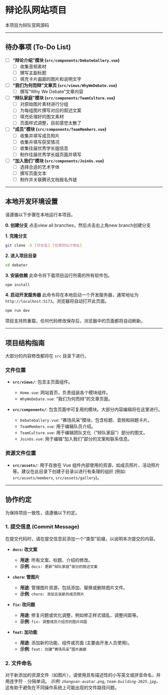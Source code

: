 # 辩论队网站项目

本项目为辩队官网源码

---

## 待办事项 (To-Do List)

- [ ] **“辩论介绍”模块 (`src/components/DebateGallery.vue`)**
    - [ ] 收集音频素材
    - [ ] 撰写主副标题
    - [ ] 填充卡片画廊的图片和说明文字

- [ ] **“我们为何而辩”文章页 (`src/views/WhyWeDebate.vue`)**
    - [ ] 撰写“Why We Debate”文章内容

- [ ] **“辩队家庭”模块 (`src/components/TeamCulture.vue`)**
    - [ ] 对原始图片素材进行分组
    - [ ] 为每组图片撰写对应的叙述文案
    - [ ] 填充处理好的图文素材
    - [ ] 页面样式调整，目前感觉太散了

- [ ] **“成员”模块 (`src/components/TeamMembers.vue`)**
    - [ ] 收集并填写成员照片
    - [ ] 收集并填写获奖情况
    - [ ] 收集往届优秀学长姐信息
    - [ ] 制作往届优秀学长姐页面并填写

- [ ] **“加入我们”模块 (`src/components/JoinUs.vue`)**
    - [ ] 选择合适的艺术字体
    - [ ] 撰写页面文本
    - [ ] 制作并关联腾讯文档报名外链

---

## 本地开发环境设置

请遵循以下步骤在本地运行本项目。

**0. 创建分支**
点击view all branches，然后点击右上角new branch创建分支

**1. 克隆分支**
```bash
git clone -b [分支名] [仓库的Git地址]
```

**2. 进入项目目录**
```bash
cd debater
```

**3. 安装依赖**
此命令将下载项目运行所需的所有软件包。
```bash
npm install
```

**4. 启动开发服务器**
此命令将在本地启动一个开发服务器，通常地址为 `http://localhost:5173`。浏览器将自动打开此页面。
```bash
npm run dev
```
项目支持热重载，任何代码修改保存后，浏览器中的页面都将自动刷新。

---

## 项目结构指南

大部分的内容修改都将在 `src` 目录下进行。

### 文件位置

- **`src/views/`**: 包含主页面组件。
  - `Home.vue`: 网站首页，负责组装各个模块组件。
  - `WhyWeDebate.vue`: “我们为何而辩”的文章页面。

- **`src/components/`**: 包含页面中可复用的模块。大部分内容编辑将在这里进行。
  - `DebateGallery.vue`: “赛场风采”模块，包含标题、音频和辩题卡片。
  - `TeamMembers.vue`: 用于编辑队员介绍。
  - `TeamCulture.vue`: 用于编辑团队文化（“辩队家庭”）部分的图文。
  - `JoinUs.vue`: 用于编辑“加入我们”部分的文案和联系信息。

### 资源文件位置

- **`src/assets/`**: 用于存放在 Vue 组件内部使用的资源，如成员照片、活动照片等。建议在此目录下创建子目录以进行有条理的组织 (例如: `src/assets/members`, `src/assets/gallery`)。

---

## 协作约定

为保持项目一致性，请遵循以下约定。

### 1. 提交信息 (Commit Message)

在提交代码时，请在提交信息前添加一个“类型”前缀，以说明本次提交的内容。

- **`docs`: 改文案**
  - **用途**: 所有文案、标题、介绍的修改。
  - **示例**: `docs: 更新“辩队家庭”部分的叙述文案`

- **`chore`: 管图片**
  - **用途**: 管理图片资源，包括添加、替换或删除图片文件。
  - **示例**: `chore: 添加五张新的成员照片`

- **`fix`: 改问题**
  - **用途**: 修复问题或优化调整，例如修正样式错乱、调整间距等。
  - **示例**: `fix: 调整成员介绍页的图片间距`

- **`feat`: 加功能**
  - **用途**: 添加新的功能、组件或页面 (主要由开发人员使用)。
  - **示例**: `feat: 创建“赛场风采”图片画廊`

### 2. 文件命名

对于新添加的资源文件（如图片），请使用具有描述性的小写英文或拼音命名，并用连字符 `-` 分隔单词。
*示例: `zhangsan-avatar.png`, `team-building-2025.jpg`。*
这有助于避免在不同操作系统上可能出现的文件路径问题。
